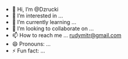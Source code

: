 - 👋 Hi, I’m @Dzrucki
- 👀 I’m interested in ... 
- 🌱 I’m currently learning ...
- 💞️ I’m looking to collaborate on ...
- 📫 How to reach me ... rudymitr@gmail.com
- 😄 Pronouns: ...
- ⚡ Fun fact: ...

<!---
Dzrucki/Dzrucki is a ✨ special ✨ repository because its `README.md` (this file) appears on your GitHub profile.
You can click the Preview link to take a look at your changes.
--->
